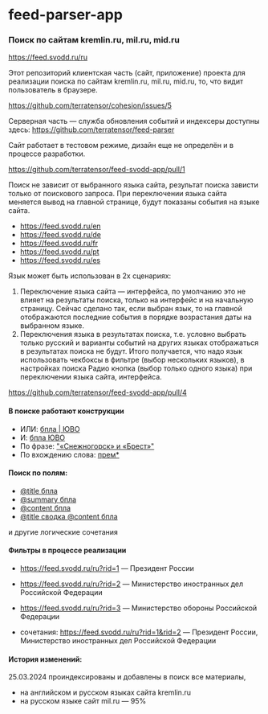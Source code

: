 # feed-parser-app

### Поиск по сайтам kremlin.ru, mil.ru, mid.ru

https://feed.svodd.ru/ru


Этот репозиторий клиентская часть (сайт, приложение) проекта для реализации поиска по сайтам kremlin.ru, mil.ru, mid.ru, то, что видит пользователь в браузере.

https://github.com/terratensor/cohesion/issues/5

Серверная часть — служба обновления событий и индексеры доступны здесь:
https://github.com/terratensor/feed-parser

Сайт работает в тестовом режиме, дизайн еще не определён и в процессе разработки.

https://github.com/terratensor/feed-svodd-app/pull/1

Поиск не зависит от выбранного языка сайта, результат поиска зависти только от поискового запроса.
При переключении языка сайта меняется вывод на главной странице, будут показаны события на языке сайта.

- https://feed.svodd.ru/en
- https://feed.svodd.ru/de
- https://feed.svodd.ru/fr
- https://feed.svodd.ru/pt
- https://feed.svodd.ru/es

Язык может быть использован в 2х сценариях:

1. Переключение языка сайта — интерфейса, по умолчанию это не влияет на результаты поиска, только на интерфейс и на начальную страницу. Сейчас сделано так, если выбран язык, то на главной отображаются последние события в порядке возрастания даты на выбранном языке.
2. Переключения языка в результатах поиска, т.е. условно выбрать только русский и варианты событий на других языках отображаться в результатах поиска не будут.
Итого получается, что надо язык использовать чекбоксы в фильтре (выбор нескольких языков), в настройках поиска
Радио кнопка (выбор только одного языка) при переключении языка сайта, интерфейса.

https://github.com/terratensor/feed-svodd-app/pull/4

#### В поиске работают конструкции
- ИЛИ: [бпла | ЮВО](https://feed.svodd.ru/ru?page=1&query=%D0%B1%D0%BF%D0%BB%D0%B0+%7C+%D0%AE%D0%92%D0%9E)  
- И: [бпла ЮВО](https://feed.svodd.ru/ru?page=1&query=%D0%B1%D0%BF%D0%BB%D0%B0+%D0%AE%D0%92%D0%9E+)  
- По фразе: ["«Снежногорск» и «Брест»"](https://feed.svodd.ru/ru?page=1&query=%22%C2%AB%D0%A1%D0%BD%D0%B5%D0%B6%D0%BD%D0%BE%D0%B3%D0%BE%D1%80%D1%81%D0%BA%C2%BB+%D0%B8+%C2%AB%D0%91%D1%80%D0%B5%D1%81%D1%82%C2%BB%22)
- По вхождению слова: [прем*](https://feed.svodd.ru/ru?page=1&query=%D0%BF%D1%80%D0%B5%D0%BC*)

#### Поиск по полям:
- [@title бпла](https://feed.svodd.ru/ru?page=1&query=%40title+%D0%B1%D0%BF%D0%BB%D0%B0)
- [@summary бпла](https://feed.svodd.ru/ru?page=1&query=%40summary+%D0%B1%D0%BF%D0%BB%D0%B0)
- [@content бпла](https://feed.svodd.ru/ru?page=1&query=%40content+%D0%B1%D0%BF%D0%BB%D0%B0)
- [@title сводка @content бпла](https://feed.svodd.ru/ru?page=1&query=%40title+%D1%81%D0%B2%D0%BE%D0%B4%D0%BA%D0%B0+%40content+%D0%B1%D0%BF%D0%BB%D0%B0)

и другие логические сочетания

#### Фильтры в процессе реализации
- https://feed.svodd.ru/ru?rid=1 — Президент России
- https://feed.svodd.ru/ru?rid=2 — Министерство иностранных дел Российской Федерации
- https://feed.svodd.ru/ru?rid=3 — Министерство обороны Российской Федерации

- сочетания: https://feed.svodd.ru/ru?rid=1&rid=2 — Президент России, Министерство иностранных дел Российской Федерации


#### История изменений: 
25.03.2024 проиндексированы и добавлены в поиск все материалы, 
- на английском и русском языках сайта kremlin.ru
- на русском языке сайт mil.ru — 95%


